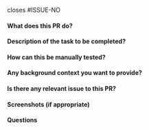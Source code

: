 <!-- If applicable, reference the issue number that this PR closes -->
closes #ISSUE-NO

#### What does this PR do?

#### Description of the task to be completed?

#### How can this be manually tested?

#### Any background context you want to provide?

#### Is there any relevant issue to this PR?

#### Screenshots (if appropriate)

#### Questions
